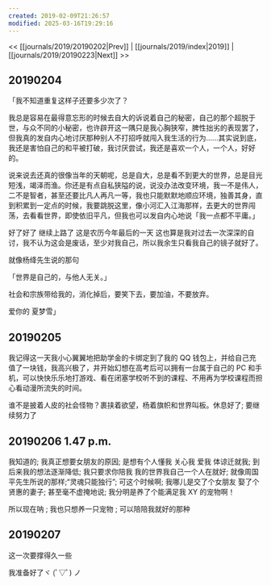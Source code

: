 ```yaml
---
created: 2019-02-09T21:26:57
modified: 2025-03-16T19:29:16
---
```


<< [[journals/2019/20190202|Prev]] | [[journals/2019/index|2019]] | [[journals/2019/20190223|Next]] >>

## 20190204

「我不知道重复这样子还要多少次了？

我总是容易在最得意忘形的时候去自大的诉说着自己的秘密，自己的那个超脱于世，与众不同的小秘密，也许辟开这一隅只是我心胸狭窄，脾性拙劣的表现罢了，但我真的发自内心地讨厌那种别人不打招呼就闯入我生活的行为......其实说到底，我还是害怕自己的和平被打破，我讨厌尝试，我还是喜欢一个人，一个人，好好的。

说来说去还真的很像当年的天朝呢，总是自大，总是看不到更大的世界，总是目光短浅，竭泽而渔。你还是有点自私狭隘的说，说没办法改变环境，我一不是伟人，二不是智者，甚至还要比凡人再凡一等，我也只能默默地顺应环境，独善其身，直到积累到一定点的时候，我要跳脱这里，像小河汇入江海那样，去更大的世界闯荡，去看看世界，即使依旧平凡，但我也可以发自内心地说「我一点都不平庸。」

好了好了 继续上路了 这是农历今年最后的一天 这也算是我对过去一次深深的自讨，我不认为这会是废话，至少对我自己，所以我余生只看我自己的镜子就好了。

就像杨绛先生说的那句

「世界是自己的，与他人无关。」

社会和宗族带给我的，消化掉后，要笑下去，要加油，不要放弃。

爱你的 夏梦雪」

## 20190205

我记得这一天我小心翼翼地把助学金的卡绑定到了我的 QQ 钱包上，并给自己充值了一块钱，我高兴极了，并开始幻想在高考后可以拥有一台属于自己的 PC 和手机，可以快快乐乐地打游戏、看在闭塞学校听不到的课程、不用再为学校课程而担心看动漫所流失的时间。

谁不是披着人皮的社会怪物？裹挟着欲望，杨着旗帜和世界叫板。休息好了; 要继续努力了

## 20190206 1.47 p.m.

我知道的; 我真正想要女朋友的原因; 是想有个人懂我 关心我 爱我 体谅迁就我; 到后来我的想法逐渐降低; 我只要求你陪我 我的世界我自己一个人在就好; 就像周国平先生所说的那样;“灵魂只能独行”; 可这个时候啊; 我哪儿是交了个女朋友 娶了个贤惠的妻子; 甚至毫不虚掩地说; 我分明是养了个能满足我 XY 的宠物啊！

所以现在呐 ; 我也只想养一只宠物 ; 可以陪陪我就好的那种

## 20190207

这一次要撑得久一些

我准备好了ヾ (ﾟ▽ﾟ) ノ

